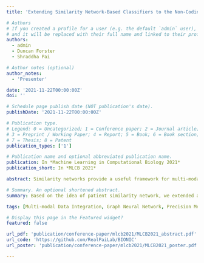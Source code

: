 ```yaml
---
title: 'Extending Similarity Network-Based Classifiers to the Non-Coding Genome and Deep Learning'

# Authors
# If you created a profile for a user (e.g. the default `admin` user), write the username (folder name) here
# and it will be replaced with their full name and linked to their profile.
authors:
  - admin
  - Duncan Forster
  - Shraddha Pai

# Author notes (optional)
author_notes:
  - 'Presenter'

date: '2021-11-22T00:00:00Z'
doi: ''

# Schedule page publish date (NOT publication's date).
publishDate: '2021-11-22T00:00:00Z'

# Publication type.
# Legend: 0 = Uncategorized; 1 = Conference paper; 2 = Journal article;
# 3 = Preprint / Working Paper; 4 = Report; 5 = Book; 6 = Book section;
# 7 = Thesis; 8 = Patent
publication_types: ['1']

# Publication name and optional abbreviated publication name.
publication: In *Machine Learning in Computational Biology 2021*
publication_short: In *MLCB 2021*

abstract: Similarity networks provide a useful framework for multi-modal data integration, suitable for applications such as gene function prediction and patient classification. We previously developed a supervised learning algorithm which converted heterogeneous patient data into the common space of patient similarity networks (PSN) and used these networks as input features2 (netDx.org). In addition to excellent classification performance and handling missing data, netDx provides interpretability by allowing users to group genes into pathway-level features. However, the pathway-based grouping approach is of limited value for genomic data outside coding regions. Moreover, the current framework has limited scalability in the number of nodes and networks and does not take advantage of improved discriminability available in the deep learning framework. Here, we describe two recent areas of work addressing these limitations. In the first, we classify binary survival in PFA ependymomas using tumour DNA methylomes organized with prior knowledge of brain tissue- and cell-specific expression, transcription factor binding sites and chromatin state. In the second, we extend a recently developed framework called BIONIC for multiple network integration based on graph convolutional networks, to classification. Developing an approach to score features for interpretability remains an active area of research.

# Summary. An optional shortened abstract.
summary: Based on the idea of patient similarity network, we extended a graph convolutional network framework to classifiy clinical outcomes of cancer patients.

tags: [Multi-modal Data Integration, Graph Neural Network, Precision Medicine, Deep Learning, Machine Learning]

# Display this page in the Featured widget?
featured: false

url_pdf: 'publication/conference-paper/mlcb2021/MLCB2021_abstract.pdf'
url_code: 'https://github.com/RealPaiLab/BIONIC'
url_poster: 'publication/conference-paper/mlcb2021/MLCB2021_poster.pdf'

---
```



